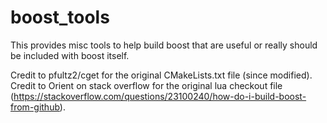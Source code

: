 # boost_tools
This provides misc tools to help build boost that are useful or really should be included with boost itself.

Credit to pfultz2/cget for the original CMakeLists.txt file (since modified).
Credit to Orient on stack overflow for the original lua checkout file (https://stackoverflow.com/questions/23100240/how-do-i-build-boost-from-github).
